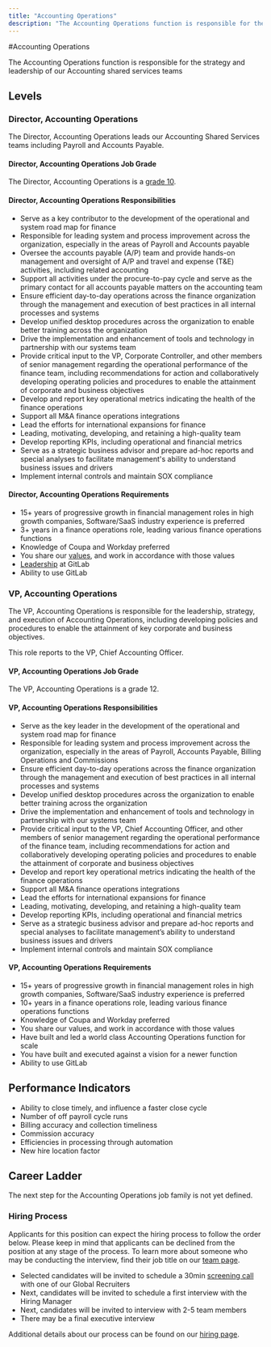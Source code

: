 ```yaml
---
title: "Accounting Operations"
description: "The Accounting Operations function is responsible for the strategy and leadership of our Accounting shared services teams"
---
```


#Accounting Operations

The Accounting Operations function is responsible for the strategy and leadership of our Accounting shared services teams

## Levels

### Director, Accounting Operations

The Director, Accounting Operations leads our Accounting Shared Services teams including Payroll and Accounts Payable.

#### Director, Accounting Operations Job Grade

The Director, Accounting Operations is a [grade 10](/handbook/total-rewards/compensation/compensation-calculator/#gitlab-job-grades).

#### Director, Accounting Operations Responsibilities

- Serve as a key contributor to the development of the operational and system road map for finance
- Responsible for leading system and process improvement across the organization, especially in the areas of Payroll and Accounts payable
- Oversee the accounts payable (A/P) team and provide hands-on management and oversight of A/P and travel and expense (T&E) activities, including related accounting
- Support all activities under the procure-to-pay cycle and serve as the primary contact for all accounts payable matters on the accounting team
- Ensure efficient day-to-day operations across the finance organization through the management and execution of best practices in all internal processes and systems
- Develop unified desktop procedures across the organization to enable better training across the organization
- Drive the implementation and enhancement of tools and technology in partnership with our systems team
- Provide critical input to the VP, Corporate Controller, and other members of senior management regarding the operational performance of the finance team, including recommendations for action and collaboratively developing operating policies and procedures to enable the attainment of corporate and business objectives
- Develop and report key operational metrics indicating the health of the finance operations
- Support all M&A finance operations integrations
- Lead the efforts for international expansions for finance
- Leading, motivating, developing, and retaining a high-quality team
- Develop reporting KPIs, including operational and financial metrics
- Serve as a strategic business advisor and prepare ad-hoc reports and special analyses to facilitate management's ability to understand business issues and drivers
- Implement internal controls and maintain SOX compliance

#### Director, Accounting Operations Requirements

- 15+ years of progressive growth in financial management roles in high growth companies, Software/SaaS industry experience is preferred
- 3+ years in a finance operations role, leading various finance operations functions
- Knowledge of Coupa and Workday preferred
- You share our [values](/handbook/values/), and work in accordance with those values
- [Leadership](/handbook/company/structure/#director-group) at GitLab
- Ability to use GitLab

### VP, Accounting Operations

The VP, Accounting Operations is responsible for the leadership, strategy, and execution of Accounting Operations, including developing policies and procedures to enable the attainment of key corporate and business objectives.

This role reports to the VP, Chief Accounting Officer.

#### VP, Accounting Operations Job Grade

The VP, Accounting Operations is a grade 12.

#### VP, Accounting Operations Responsibilities

- Serve as the key leader in the development of the operational and system road map for finance
- Responsible for leading system and process improvement across the organization, especially in the areas of Payroll, Accounts Payable, Billing Operations and Commissions
- Ensure efficient day-to-day operations across the finance organization through the management and execution of best practices in all internal processes and systems
- Develop unified desktop procedures across the organization to enable better training across the organization
- Drive the implementation and enhancement of tools and technology in partnership with our systems team
- Provide critical input to the VP, Chief Accounting Officer, and other members of senior management regarding the operational performance of the finance team, including recommendations for action and collaboratively developing operating policies and procedures to enable the attainment of corporate and business objectives
- Develop and report key operational metrics indicating the health of the finance operations
- Support all M&A finance operations integrations
- Lead the efforts for international expansions for finance
- Leading, motivating, developing, and retaining a high-quality team
- Develop reporting KPIs, including operational and financial metrics
- Serve as a strategic business advisor and prepare ad-hoc reports and special analyses to facilitate management’s ability to understand business issues and drivers
- Implement internal controls and maintain SOX compliance

#### VP, Accounting Operations Requirements

- 15+ years of progressive growth in financial management roles in high growth companies, Software/SaaS industry experience is preferred
- 10+ years in a finance operations role, leading various finance operations functions
- Knowledge of Coupa and Workday preferred
- You share our values, and work in accordance with those values
- Have built and led a world class Accounting Operations function for scale
- You have built and executed against a vision for a newer function
- Ability to use GitLab


## Performance Indicators

- Ability to close timely, and influence a faster close cycle
- Number of off payroll cycle runs
- Billing accuracy and collection timeliness
- Commission accuracy
- Efficiencies in processing through automation
- New hire location factor

## Career Ladder

The next step for the Accounting Operations job family is not yet defined.

### Hiring Process

Applicants for this position can expect the hiring process to follow the order below. Please keep in mind that applicants can be declined from the position at any stage of the process. To learn more about someone who may be conducting the interview, find their job title on our [team page](/handbook/company/team/).

- Selected candidates will be invited to schedule a 30min [screening call](/handbook/hiring/interviewing/#screening-call) with one of our Global Recruiters
- Next, candidates will be invited to schedule a first interview with the Hiring Manager
- Next, candidates will be invited to interview with 2-5 team members
- There may be a final executive interview

Additional details about our process can be found on our [hiring page](/handbook/hiring/).
